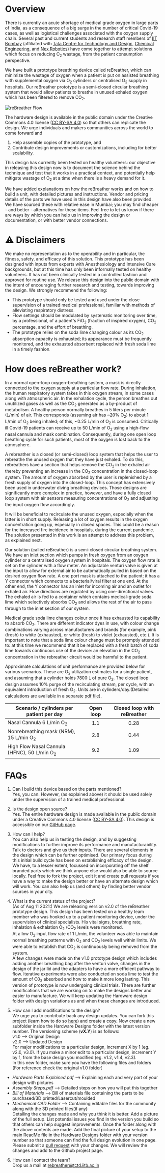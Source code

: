 # Overview

There is currently an acute shortage of medical grade oxygen in large parts of India, as a consequence of a big surge in the number of critical Covid-19 cases, as well as logistical challenges associated with the oxygen supply chain. Several past and current students and research staff members of  [IIT Bombay](https://www.iitb.ac.in) (affiliated with [Tata Centre for Technology and Design](http://www.tatacentre.iitb.ac.in/), [Chemical Engineering](https://www.che.iitb.ac.in), and [Nex Robotics](http://www.nex-robotics.com)) have come together to attempt solutions which focus on reducing O<sub>2</sub> wastage, from the patient consumption perspective.

We have built a prototype breathing device called reBreather, which can minimize the wastage of oxygen when a patient is put on assisted breathing with supplemental oxygen via O<sub>2</sub> cylinders or centralised O<sub>2</sub> supply in hospitals.  Our reBreather prototype is a semi-closed circular breathing system that would allow patients to breathe in unused exhaled oxygen which has been filtered to remove CO<sub>2</sub>.

![reBreather Flow](./assets/reBreather_Schematic-v2.0.jpg)

The hardware design is available in the public domain under the Creative Commons 4.0 license ([CC BY-SA 4.0](https://creativecommons.org/licenses/by-sa/4.0/)) so that others can replicate the design. We urge individuals and makers communities across the world to come forward and 
1. Help assemble copies of the prototype, and 
2. Contribute design improvements or customizations, including for better scalability. 

This design has currently been tested on healthy volunteers: our objective in releasing this design now is to document the science behind the technique and test that it works in a practical context, and potentially help mitigate wastage of O<sub>2</sub> at a time when there is a heavy demand for it.

We have added explanations on how the reBreather works and on how to build a unit, with detailed pictures and instructions. Vendor and pricing details of the parts we have used in this design have also been provided. We have sourced these with relative ease in Mumbai; you may find cheaper - and better - alternatives for these items. Feel free to let us know if there are ways by which you can help us in improving the design or documentation, or with better vendor connections.  

# ⚠️ Disclaimers

We make no representation as to the operability and in particular, the fitness, safety, and efficacy of this solution. This prototype has been designed with inputs from experts with Anesthesiology and Intensive Care backgrounds, but at this time has only been informally tested on healthy volunteers. It has not been clinically tested in a controlled fashion and approved for routine use. We release this design into the public domain with the intent of encouraging further research and testing, towards improving the design. We strongly recommend the following:

- This prototype should only be tested and used under the close supervision of a trained medical professional, familiar with methods of alleviating respiratory distress.
- Flow settings should be modulated by systematic monitoring over time, by a professional, of a patient's FiO<sub>2</sub> (fraction of inspired oxygen), CO<sub>2</sub> percentage, and the effort of breathing.
- The prototype relies on the soda lime changing colour as its CO<sub>2</sub> absorption capacity is exhausted; its appearance must be frequently monitored, and the exhausted absorbent replaced with fresh soda lime in a timely fashion. 

# How does reBreather work?

In a normal open-loop oxygen-breathing system, a mask is directly connected to the oxygen supply at a particular flow rate. During inhalation, the human respiratory system takes in this oxygen stream, in some cases along with atmospheric air. In the exhalation cycle, the person breathes out unutilized gases as well as the CO<sub>2</sub> generated as a by-product of metabolism. A healthy person normally breathes in 5 liters per minute (L/min) of air. This corresponds (assuming air has ~20% O<sub>2</sub>) to about 1 L/min of O<sub>2</sub> being inhaled; of this, ~0.25 L/min of O<sub>2</sub> is consumed.  Critically ill Covid-19 patients can receive up to 50 L/min of O<sub>2</sub> using a high-flow nasal cannula and mask combination. Consequently, during one open loop breathing cycle for such patients, most of the oxygen is lost back to the atmosphere.

A rebreather is a closed (or semi-closed) loop system that helps the user to rebreathe the unused oxygen that they have just exhaled. To do this, rebreathers have a section that helps remove the CO<sub>2</sub> in the exhaled air thereby preventing an increase in the CO<sub>2</sub> concentration in the closed-loop system. The amount of oxygen absorbed by the user is replenished by a fresh supply of oxygen into the closed-loop. This concept has extensively been used in underwater diving breathing devices. Those designs are significantly more complex in practice, however, and have a fully closed loop system with air sensors measuring concentrations of O<sub>2</sub> and adjusting the input oxygen flow accordingly.

It will be beneficial to recirculate the unused oxygen, especially when the latter is in short supply.  Releasing a lot of oxygen results in the oxygen concentration going up, especially in closed spaces.  This could be a reason for the increased fire incidence in hospitals, during the current pandemic.  The solution presented in this work is an attempt to address this problem, as explained next.

Our solution (called reBreather) is a semi-closed circular breathing system. We have an inlet section which pumps in fresh oxygen from an oxygen cylinder or a centralised oxygen system in hospitals. The oxygen flow rate is set on the cylinder with a flow meter. An adjustable venturi valve is given at the input to allow for external air to be automatically pulled in based on the desired oxygen flow rate. A one port mask is attached to the patient; it has a Y connector which connects to a bacterial/viral filter at one end. At the other end, the Y connector has an inlet for incoming air and an outlet for exhaled air. Flow directions are regulated by using one-directional valves.  The exhaled air is fed to a container which contains medical-grade soda lime which selectively absorbs CO<sub>2</sub> and allows the rest of the air to pass through to the inlet section of our system.

Medical grade soda lime changes colour once it has exhausted its capability to absorb CO<sub>2</sub>. There are different indicator dyes in use, with colour change combinations varying across manufacturers and brands (for example, pink (fresh) to white (exhausted), or white (fresh) to violet (exhausted), etc.). It is important to note that a soda lime colour change must be promptly attended to: at this time we recommend that it be replaced with a fresh batch of soda lime towards continuous use of the device: an elevation in the CO<sub>2</sub> concentration in the rebreather circuit would be harmful to the patient.

Approximate calculations of unit performance are provided below for various scenarios. These are O<sub>2</sub> utilization estimates for a single patient, and assuming that a cylinder holds 7800 L of pure O<sub>2</sub>. The closed loop design assumes 10% purge of the recirculating stream, per cycle, with an equivalent introduction of fresh O<sub>2</sub>. Units are in cylinders/day.(Detailed calculations are available in a separate [pdf file](./assets/Estimated_Oxygen_Savings.pdf)).

| Scenario / cylinders per patient per day                                       | Open loop  | Closed loop  with reBreather |
|------------------------------------------------|:----------:|:----------------------------:|
| Nasal Cannula 6 L/min O<sub>2</sub> | 1.1 | 0.28 |
| Nonrebreathing mask (NRM), 15 L/min O<sub>2</sub> | 2.8 | 0.44 |
| High Flow Nasal Cannula (HFNC), 50 L/min O<sub>2</sub> | 9.2 | 1.09 |



# FAQs

1. Can I build this device based on the parts mentioned? \
Yes, you can. However, (as explained above) it should be used solely under the supervision of a trained medical professional. 

2. Is the design open source? \
Yes. The entire hardware design is made available in the public domain under a Creative Commons 4.0 license ([CC BY-SA 4.0](https://creativecommons.org/licenses/by-sa/4.0/)). This design is accessible on our [GitHub page](https://github.com/TCTD-IIT-Bombay/reBreather). 

3. How can I help? \
You can also help us in testing the design, and by suggesting modifications to further improve its performance and manufacturability. Talk to doctors and give us their inputs. There are several elements in the design which can be further optimised. Our primary focus during this initial build cycle has been on establishing efficacy of the design. We have, to a lesser extent, focussed on incorporating off the shelf branded parts which we think anyone else would also be able to source locally. Feel free to fork the project, edit it and create pull requests if you have a way to make the design better or have an alternate design which will work.
You can also help us (and others) by finding better vendor sources in your city.     

4. What is the current status of the project?  \
(As of Aug 11 2021:) We are releasing version v2.0 of the reBreather prototype design. This design has been tested on a healthy team member who was hooked up to a patient monitoring device, under the supervision of clinical specialists.  His vital signs, breathing rate, inhalation & exhalation O<sub>2</sub> /CO<sub>2</sub>  levels were monitored. \
At a low O<sub>2</sub>  input flow rate of 1 L/min, the volunteer was able to maintain normal breathing patterns with O<sub>2</sub>  and CO<sub>2</sub>  levels well within limits. We were able to establish that CO<sub>2</sub>  is continuously being removed from the system. \
A few changes were made on the v1.0 prototype design which includes adding another breathing bag after the venturi valve, changes in the design of the jar lid and the adapters to have a more efficient pathway to flow. Iterative experiments were also conducted on soda lime to test the amount of C0<sub>2</sub> absorbed and how to make it more long lasting. This version of prototype is now undergoing clinical trials.
There are further modifications that we are working on to make the designs better and easier to manufacture. We will keep updating the Hardware design folder with design variations as and when these changes are introduced.

5. How can I add modifications to the design? \
We urge you to contribute back any design updates. You can fork this  project (learn how to do so [here](https://www.youtube.com/watch?v=_NrSWLQsDL4)) and create a copy. Now create a new subfolder inside the Hardware Designs folder with the latest version number. The versioning scheme (**vX.Y**) is as follows: \
v1.0 --> Original Design \
v2.0 --> Updated Design \
For major modifications to a particular design, increment X by 1 (eg. v2.0, v3.0). If you make a minor edit to a particular design, increment Y by 1, from the base design you modified (eg. v1.2, v1.4, v2.3).\
In this new folder, make sure you have the following files and folders (For reference check the original v1.0 folder) 
- *Hardware Parts Explained.pdf* --> Explaining each and very part of your design with pictures 
- *Assembly Steps.pdf* --> Detailed steps on how you will put this together 
- *Bill of Materials* --> Bill of materials file containing the parts to be purchased/3D printed/Lasercut/moulded 
- *Mechanical CAD Folder* --> Containing editable files for the community along with the 3D printed files(if any)\
Detailing the changes made and why you think it is better. Add a picture of the full setup. List potential issues you find in the version you build so that others can help suggest improvements. 
Once the folder along with the above contents are made. Add the final picture of your setup to the main ReadMe file in the Hardware Designs folder with your version number so that someone can find the full design evolution in one page. \
Please submit a [pull request](https://docs.github.com/en/github/collaborating-with-issues-and-pull-requests/about-pull-requests) with your changes. We will review the changes and add to the Github project page.
6. How can I contact the team?  \
Drop us a mail at rebreather@tctd.iitb.ac.in
